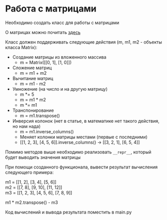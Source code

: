 # Работа с матрицами

Необходимо создать класс для работы с матрицами

О матрицах можно почитать [здеcь](http://mathprofi.ru/deistviya_s_matricami.html)

Класс должен поддерживать следующие действия (m, m1, m2 - объекты класса Matrix):
- Создание матрицы из вложенного массива
  - m = Matrix([[0, 1], [1, 0]])
- Сложение матриц
  - m = m1 + m2
- Вычитание матриц
  - m = m1 - m2
- Умножение (на число и на другую матрицу)
  - m *= 5
  - m = m1 * m2
  - m *= m1
- Транспонирование
  - m = m1.transpose()
- Инверсия колонок (нет в статье, в математике нет такого действия, но нам нада)
  - m = m1.inverse_columns()
  - Меняет колонки матрицы местами (первые с последними)
  - [[1, 2, 3], [4, 5, 6]].inverse_columns() -> [[3, 2, 1], [6, 5, 4]]

Помимо методов выше необходимо реализовать `__repr__`, который будет выводить значения матрицы

При помощи созданного функционала, вывести результат вычисления следующего примера:

m1 = [[1, 2], [3, 4], [5, 6]]\
m2 = [[7, 8], [9, 10], [11, 12]]\
m3 = [[1, 2, 3], [4, 5, 6], [7, 8, 9]]

m1 * m2.transpose() - m3

Код вычислений и вывода результата поместить в main.py